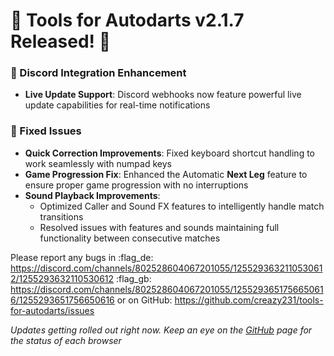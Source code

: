 # :dart: Tools for Autodarts v2.1.7 Released! :dart:

### :arrows_counterclockwise: Discord Integration Enhancement
- **Live Update Support**: Discord webhooks now feature powerful live update capabilities for real-time notifications

### :wrench: Fixed Issues
- **Quick Correction Improvements**: Fixed keyboard shortcut handling to work seamlessly with numpad keys
- **Game Progression Fix**: Enhanced the Automatic **Next Leg** feature to ensure proper game progression with no interruptions
- **Sound Playback Improvements**: 
  - Optimized Caller and Sound FX features to intelligently handle match transitions
  - Resolved issues with features and sounds maintaining full functionality between consecutive matches

Please report any bugs in
:flag_de: https://discord.com/channels/802528604067201055/1255293632110530612/1255293632110530612
:flag_gb: https://discord.com/channels/802528604067201055/1255293651756650616/1255293651756650616
or on GitHub: <https://github.com/creazy231/tools-for-autodarts/issues>

_Updates getting rolled out right now. Keep an eye on the [GitHub](https://github.com/creazy231/tools-for-autodarts/tree/main?tab=readme-ov-file#tools-for-autodarts) page for the status of each browser_